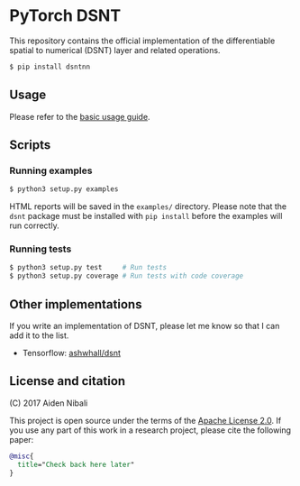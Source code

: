 # PyTorch DSNT

This repository contains the official implementation of the differentiable
spatial to numerical (DSNT) layer and related operations.

```bash
$ pip install dsntnn
```

## Usage

Please refer to the [basic usage guide](examples/basic_usage.md).

## Scripts

### Running examples

```bash
$ python3 setup.py examples
```

HTML reports will be saved in the `examples/` directory. Please note that the `dsnt` package must
be installed with `pip install` before the examples will run correctly.

### Running tests

```bash
$ python3 setup.py test     # Run tests
$ python3 setup.py coverage # Run tests with code coverage
```

## Other implementations

If you write an implementation of DSNT, please let me know so that I can add it
to the list.

* Tensorflow: [ashwhall/dsnt](https://github.com/ashwhall/dsnt)

## License and citation

(C) 2017 Aiden Nibali

This project is open source under the terms of the
[Apache License 2.0](https://www.apache.org/licenses/LICENSE-2.0.html). If you use any part of this
work in a research project, please cite the following paper:

```bibtex
@misc{
  title="Check back here later"
}
```
